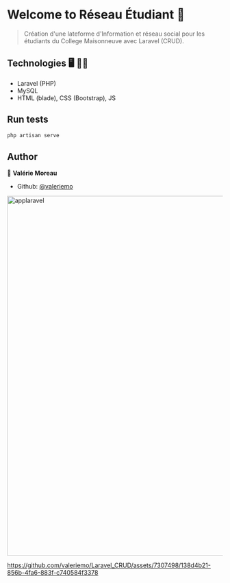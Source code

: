 # Welcome to Réseau Étudiant 👋

> Création d'une lateforme d'Information et réseau social pour les
étudiants du College Maisonneuve avec Laravel (CRUD).

## Technologies 🖥 👩‍💻
- Laravel (PHP)
- MySQL
- HTML (blade), CSS (Bootstrap), JS

## Run tests

```sh
php artisan serve
```

## Author

👤 **Valérie Moreau**

* Github: [@valeriemo](https://github.com/valeriemo)


<img width="839" alt="applaravel" src="https://github.com/valeriemo/Laravel_CRUD/assets/7307498/c180fca4-2c53-4523-96e7-4102ff1a5794">



https://github.com/valeriemo/Laravel_CRUD/assets/7307498/138d4b21-856b-4fa6-883f-c740584f3378

